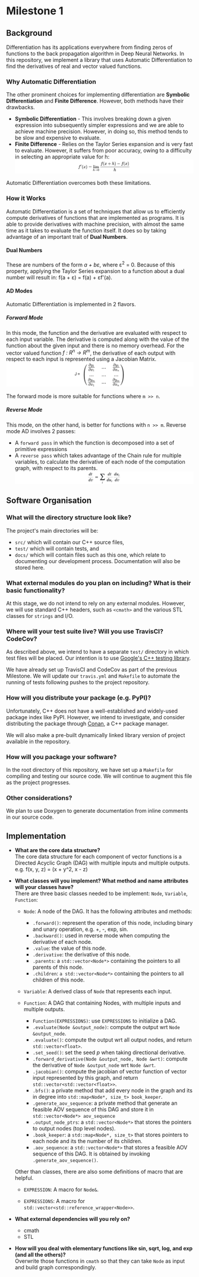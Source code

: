 # Milestone 1

## Background

Differentiation has its applications everywhere from finding zeros of functions to the back propagation algorithm in Deep Neural Networks. In this repository, we implement a library that uses Automatic Differentiation to find the derivatives of real and vector valued functions.

### Why Automatic Differentiation

The other prominent choices for implementing differentiation are __Symbolic Differentiation__ and __Finite Difference__. However, both methods have their drawbacks.
* __Symbolic Differentiation__ - This involves breaking down a given expression into subsequently simpler expressions and we are able to achieve machine precision. However, in doing so, this method tends to be slow and expensive to evaluate.
* __Finite Difference__ - Relies on the Taylor Series expansion and is very fast to evaluate. However, it suffers from poor accuracy, owing to a difficulty in selecting an appropriate value for h:
![finite difference](./assets/finite_difference.png)

Automatic Differentiation overcomes both these limitations.

### How it Works

Automatic Differentiation is a set of techniques that allow us to efficiently compute derivatives of functions that are implemented as programs. It is able to provide derivatives with machine precision, with almost the same time as it takes to evaluate the function itself. It does so by taking advantage of an important trait of __Dual Numbers__.

#### Dual Numbers

These are numbers of the form <i>a + bε</i>, where ε<sup>2</sup> = 0. Because of this property, applying the Taylor Series expansion to a function about a dual number will result in: f(a + ε) = f(a) + εf'(a).

#### AD Modes

Automatic Differentiation is implemented in 2 flavors.

##### Forward Mode

In this mode, the function and the derivative are evaluated with respect to each input variable. The derivative is computed along with the value of the function about the given input and there is no memory overhead. For the vector valued function <i>f : R<sup>n</sup> → R<sup>m</sup></i>, the derivative of each output with respect to each input is represented using a Jacobian Matrix.
![jacobian matrix](./assets/jacobian_matrix.png)

The forward mode is more suitable for functions where `m >> n`.

##### Reverse Mode

This mode, on the other hand, is better for functions with `n >> m`. Reverse mode AD involves 2 passes:
* A `forward pass` in which the function is decomposed into a set of primitive expressions
* A `reverse pass` which takes advantage of the Chain rule for multiple variables, to calculate the derivative of each node of the computation graph, with respect to its parents.
![chain rule](./assets/chain_rule.png)

## Software Organisation

### What will the directory structure look like?

The project's main directories will be:

* `src/` which will contain our C++ source files,
* `test/` which will contain tests, and
* `docs/` which will contain files such as this one, which relate to documenting our development process. Documentation will also be stored here.

### What external modules do you plan on including? What is their basic functionality?

At this stage, we do not intend to rely on any external modules. However, we will use standard C++ headers, such as `<cmath>` and the various STL classes for `strings` and I/O.

### Where will your test suite live? Will you use TravisCI? CodeCov?

As described above, we intend to have a separate `test/` directory in which test files will be placed. Our intention is to use [Google's C++ testing library](https://github.com/google/googletest).

We have already set up TravisCI and CodeCov as part of the previous Milestone. We will update our `travis.yml` and `Makefile` to automate the running of tests following pushes to the project repository.

### How will you distribute your package (e.g. PyPI)?

Unfortunately, C++ does not have a well-established and widely-used package index like PyPI. However, we intend to investigate, and consider distributing the package through [Conan](https://conan.io/), a C++ package manager.

We will also make a pre-built dynamically linked library version of project available in the repository. 

### How will you package your software?

In the root directory of this repository, we have set up a `Makefile` for compiling and testing our source code. We will continue to augment this file as the project progresses.

### Other considerations?

We plan to use Doxygen to generate documentation from inline comments in our source code.

## Implementation

- **What are the core data structure?**  
    The core data structure for each component of vector functions is a Directed Acyclic Graph (DAG) with multiple inputs and multiple outputs.
    e.g. f(x, y, z) = (x + y^2, x - z)
  
- **What classes will you implement? What method and name attributes will your classes have?**  
    There are three basic classes needed to be implement: `Node`, `Variable`, `Function`:
    - `Node`: A node of the DAG. It has the following attributes and methods:
        - `.forward()`: represent the operation of this node, including binary and unary operation, e.g. +, -, exp, sin.
        - `.backward()`: used in reverse mode when computing the derivative of each node.
        - `.value`: the value of this node.
        - `.derivative`: the derivative of this node.
        - `.parents`: a `std::vector<Node*>` containing the pointers to all parents of this node.
        - `.children`: `a std::vector<Node*>` containing the pointers to all children of this node.
    
    - `Variable`: A derived class of `Node` that represents each input.
    
    - `Function`: A DAG that containing Nodes, with multiple inputs and multiple outputs.
        - `Function(EXPRESSIONS)`: use `EXPRESSIONS` to initialize a DAG.
        - `.evaluate(Node &output_node)`: compute the output wrt `Node &output_node`.
        - `.evaluate()`:  compute the output wrt all output nodes, and return `std::vector<float>`.
        - `.set_seed()`:  set the seed *p* when taking directional derivative.
        - `.forward_derivative(Node &output_node, Node &wrt)`: compute the derivative of `Node &output_node` wrt `Node &wrt`.
        - `.jacobian()`:  compute the jacobian of vector function of vector input represented by this graph, and return `std::vector<std::vector<float>>`.
        - `.bfs()`: a private method that add every node in the graph and its in degree into `std::map<Node*, size_t> book_keeper`.
        - `.generate_aov_sequence`: a private method that generate an feasible AOV sequence of this DAG and store it in `std::vector<Node*> aov_sequence`
        - `.output_node_ptrs`: a `std::vector<Node*>` that stores the pointers to output nodes (top level nodes).
        - `.book_keeper`: a `std::map<Node*, size_t>` that stores pointers to each node and its the number of its children.
        - `.aov_sequence`: a `std::vector<Node*>` that stores a feasible AOV sequence of this DAG. It is obtained by invoking `.generate_aov_sequence()`.
  
    Other than classes, there are also some definitions of macro that are helpful.
    - `EXPRESSION`: A macro for `Node&`.

    - `EXPRESSIONS`: A macro for `std::vector<std::reference_wrapper<Node>>`.

- **What external dependencies will you rely on?**
    - cmath
    - STL
    
- **How will you deal with elementary functions like sin, sqrt, log, and exp (and all the others)?**  
    Overwrite those functions in `cmath` so that they can take `Node` as input and build graph correspondingly.
